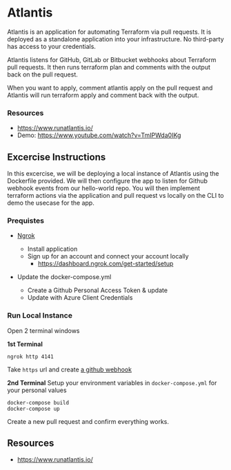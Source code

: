 # Atlantis

Atlantis is an application for automating Terraform via pull requests. It is deployed as a standalone application into your infrastructure. No third-party has access to your credentials.

Atlantis listens for GitHub, GitLab or Bitbucket webhooks about Terraform pull requests. It then runs terraform plan and comments with the output back on the pull request.

When you want to apply, comment atlantis apply on the pull request and Atlantis will run terraform apply and comment back with the output.


### Resources
- https://www.runatlantis.io/
- Demo: https://www.youtube.com/watch?v=TmIPWda0IKg

## Excercise Instructions

In this excercise, we will be deploying a local instance of Atlantis using the Dockerfile provided. We will then configure the app
to listen for Github webhook events from our hello-world repo. You will then implement terraform actions via the application and 
pull request vs locally on the CLI to demo the usecase for the app.


### Prequistes
- [Ngrok](https://ngrok.com/)
    - Install application
    - Sign up for an account and connect your account locally
        - https://dashboard.ngrok.com/get-started/setup

- Update the docker-compose.yml
    - Create a Github Personal Access Token & update
    - Update with Azure Client Credentials

### Run Local Instance
Open 2 terminal windows

**1st Terminal**
```
ngrok http 4141
```
Take `https` url and create [a github webhook](https://www.runatlantis.io/docs/configuring-webhooks.html#github-github-enterprise)

**2nd Terminal**
Setup your environment variables in `docker-compose.yml` for your personal values

```
docker-compose build
docker-compose up
```

Create a new pull request and confirm everything works.

## Resources
- https://www.runatlantis.io/
